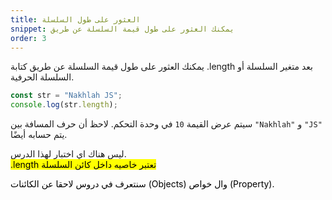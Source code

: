 ```yaml
---
title: العثور على طول السلسلة
snippet: يمكنك العثور على طول قيمة السلسلة عن طريق
order: 3
---
```


يمكنك العثور على طول قيمة السلسلة عن طريق كتابة .length بعد متغير السلسلة أو
السلسلة الحرفية.

```js
const str = "Nakhlah JS";
console.log(str.length);
```

سيتم عرض القيمة `10` في وحدة التحكم. لاحظ أن حرف المسافة بين `"Nakhlah"` و
`"JS"` يتم حسابه أيضًا.

<div class="quiz">
ليس هناك اي اختبار لهذا الدرس.
</div>

<mark>
.length تعتبر خاصيه داخل كائن السلسلة

سنتعرف في دروس لاحقا عن الكائنات (Objects) وال خواص (Property).
</mark>
